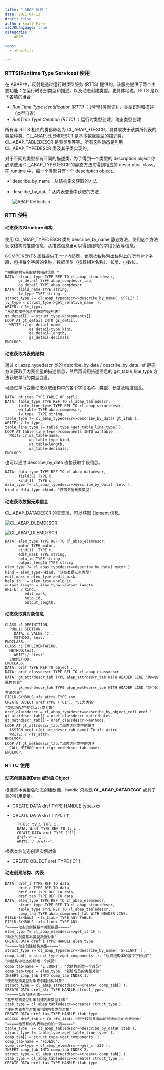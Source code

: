 ```yaml
---
title: " ABAP 反射 "
date: 2021-04-13
draft: false
author: Small Fire
isCJKLanguage: true
categories: 
  - ABAP

tags: 
  - abaputils

---
```


### RTTS(Runtime Type Services) 使用

在 ABAP 中，反射是通过运行时类型服务 (RTTS) 提供的。该服务提供了两个主要功能：在运行时识别类型和描述，以及动态创建类型。更具体地说，RTTS 是以下各项的组合：

- *Run Time Type Identification (RTTI)* ：运行时类型识别，类型识别和描述（类型自省）
- *RunTime Type Creation (RTTC)* ：运行时类型创建，动态类型创建

所有与 RTTS 相关的类都命名为 CL_ABAP_*DESCR，具体取决于该类所代表的类型种类。CL_ABAP_ELEMDESCR 是基本数据类型的描述类，CL_ABAP_TABLEDESCR 是表类型等等。所有这些动态是利用 CL_ABAP_TYPEDESCR 类及其子类实现的。

对于不同的类型都有不同的描述类，为了得到一个类型的 description object 你必须使用 CL_ABAP_TYPEDESCR 的静态方法来得到相应的 description class。在 runtime 中，每一个类型只有一个 description object。

- describe_by_name：从结构定义获取的方法

- describe_by_data：从内表变量中获取的方法

  ![ABAP Reflection](/images/ABAP/ABAP_Reflection.png)

### RTTI 使用

#### 动态获取 Structure 结构

使用 CL_ABAP_TYPEDESCR 类的 describe_by_name 静态方法，使用这个方法获取结构的描述信息，从描述信息里可以得到结构的字段列表等信息。

COMPONENTS 属性提供了一个内部表，该表按名称列出结构上的所有单个字段，包括每个字段的名称、数据类型（按其相对名称）、长度、小数位。

```ABAP
"根据结构名获取结构描述信息 "
DATA: struct_type TYPE REF TO cl_abap_structdescr,
      gt_detail TYPE abap_compdescr_tab,
      gs_detail TYPE abap_compdescr.
DATA: field_name TYPE string,
      lv_type TYPE string.
struct_type ?= cl_abap_typedescr=>describe_by_name( 'SPFLI' ).
lv_type = struct_type->get_relative_name( ).
WRITE: / lv_type.
"从结构描述信息中获取字段列表"
gt_detail[] = struct_type->components[].
LOOP AT gt_detail INTO gs_detail.
  WRITE :/ gs_detail-name,  
           gs_detail-type_kind,  
           gs_detail-length,  
           gs_detail-decimals. 
ENDLOOP.
```

#### 动态获取内表的结构

通过 cl_abap_typedescr 类的 describe_by_data / describe_by_data_ref 静态方法获取了内表变量的描述信息，然后再调用描述信息的 get_table_line_type 方法获取单行的类型变量。

可通过单行变量动态获取结构中的各个字段名称、类型、长度及精度信息。

```ABAP
DATA: gt_itab TYPE TABLE OF spfli.  
DATA: table_type TYPE REF TO cl_abap_tabledescr,  
      table_line_type TYPE REF TO cl_abap_structdescr,  
      wa_table TYPE abap_compdescr,
      lv_type  TYPE string.  
table_type ?= cl_abap_typedescr=>describe_by_data( gt_itab ).
WRITE: / lv_type.
table_line_type ?= table_type->get_table_line_type( ).  
LOOP AT table_line_type->components INTO wa_table .  
  WRITE :/ wa_table-name,  
           wa_table-type_kind,  
           wa_table-length,  
           wa_table-decimals.  
ENDLOOP.  
```

也可以通过 describe_by_data 直接获取字段信息。

```ABAP
DATA: data_type TYPE REF TO cl_abap_datadescr,
      field(5) TYPE c,
      kind(1)  TYPE c.
data_type ?= cl_abap_typedescr=>describe_by_data( field ).
kind = data_type->kind. "获取数据元素类型"
```

#### 动态获取数据元素信息

CL_ABAP_DATADESCR 的实现类，可以获取 Element 信息。

![CL_ABAP_DLEMDESCR](/images/ABAP/ABAP_Reflection1.png)

![CL_ABAP_DLEMDESCR](/images/ABAP/ABAP_Reflection2.png)

```ABAP
DATA: elem_type TYPE REF TO cl_abap_elemdescr.
      matnr TYPE matnr,
      kind(1)  TYPE c,
      edit_mask TYPE string,
      help_id TYPE string,
      output_length TYPE string.
elem_type ?= cl_abap_typedescr=>describe_by_data( matnr ).
kind = elem_type->kind. "获取数据元素类型"
edit_mask = elem_type->edit_mask.
help_id   = elem_type->help_id.
output_length = elem_type->output_length.
WRITE: / kind,
         edit_mask,
         help_id,
         output_length.
```

#### 动态获取类对象信息

```ABAP
CLASS c1 DEFINITION.
  PUBLIC SECTION.
    DATA: c VALUE 'C'.
    METHODS: test.
ENDCLASS.
CLASS c1 IMPLEMENTATION.
  METHOD:test.
    WRITE:/ 'test'.
  ENDMETHOD.
ENDCLASS.
DATA: oref TYPE REF TO object .
DATA: oref_classdescr TYPE REF TO cl_abap_classdescr
DATA: gt_attrdescr_tab TYPE abap_attrdescr_tab WITH HEADER LINE,"类中的属性列表"
      gt_methdescr_tab TYPE abap_methdescr_tab WITH HEADER LINE."类中的方法列表"
FIELD-SYMBOLS <fs_attr> TYPE any.
CREATE OBJECT oref TYPE ('C1'). "C1为类名"
"类似JAVA中的Class类对象"
oref_classdescr = cl_abap_typedescr=>describe_by_object_ref( oref ).
gt_attrdescr_tab[] = oref_classdescr->attributes.
gt_methdescr_tab[] = oref_classdescr->methods.
LOOP AT gt_attrdescr_tab."动态访问类中的属性
  ASSIGN oref->(gt_attrdescr_tab-name) TO <fs_attr>.
  WRITE: / <fs_attr>.
ENDLOOP.
LOOP AT gt_methdescr_tab."动态访问类中的方法
  CALL METHOD oref->(gt_methdescr_tab-name).
ENDLOOP.
```

### RTTC 使用

#### 动态创建数据Data 或对象 Object

根据基本类型名动态创建数据，handle 只能是 **CL_ABAP_DATADESCR** 或其子类的引用变量。

- CREATE DATA dref TYPE HANDLE type_xxx.

- CREATE DATA dref TYPE ('I').

  ```ABAP
    TYPES: ty_i TYPE i.
    DATA: dref TYPE REF TO ty_i .
    CREATE DATA dref TYPE ('I'). 
    dref->* = 1.
    WRITE: / dref->*.
  ```

根据类名动态创建实例对象

- CREATE OBJECT oref TYPE ('C1').

#### 动态创建结构、内表

```ABAP
DATA: dref_i TYPE REF TO data,
      dref_c TYPE REF TO data,
      dref_str TYPE REF TO data,
      dref_tab TYPE REF TO data.
DATA: elem_type TYPE REF TO cl_abap_elemdescr,
      struct_type TYPE REF TO cl_abap_structdescr,
      table_type TYPE REF TO cl_abap_tabledescr,
      comp_tab TYPE abap_component_tab WITH HEADER LINE.
FIELD-SYMBOLS :<fs_itab> TYPE ANY TABLE.
FIELD-SYMBOLS :<fs_line> TYPE ANY.
"=====动态的创建基本类型数据====="
elem_type ?= cl_abap_elemdescr=>get_i( 10 ).
"动态的创建基本类型数据对象"
CREATE DATA dref_i TYPE HANDLE elem_type.
"=====动态创建结构类型====="
struct_type ?= cl_abap_typedescr=>describe_by_name( 'SFLIGHT' ).
comp_tab[] = struct_type->get_components( ). "组成结构体的各个字段组件"
"向结构中动态的新增一个成员"
comp_tab-name = 'L_COUNT'. "为结构新增一个成员"
comp_tab-type = elem_type. "新增成员的类型对象"
INSERT comp_tab INTO comp_tab INDEX 1.
"使用结构类型对象来创建结构对象"
struct_type = cl_abap_structdescr=>create( comp_tab[] ).
CREATE DATA dref_str TYPE HANDLE struct_type.
"=====动态创建内表====="
"基于结构类型对象创建内表类型对象"
itab_type = cl_abap_tabledescr=>create( struct_type ).
"使用内表类型对象来创建内表类型对象"
CREATE DATA dref_tab TYPE HANDLE itab_type.
ASSIGN dref_tab->* TO <fs_itab>."将字段符号指向新创建出来的内表对象"
"=====给现有的内表动态的加一列====="
table_type  ?= cl_abap_tabledescr=>describe_by_data( itab ).
struct_type ?= table_type->get_table_line_type( ).
comp_tab[] = struct_type->get_components( ).
comp_tab-name = 'FIDESC'.
comp_tab-type = cl_abap_elemdescr=>get_c( 120 ).
INSERT comp_tab INTO comp_tab INDEX 2.
struct_type = cl_abap_structdescr=>create( comp_tab[] ).
itab_type = cl_abap_tabledescr=>create( struct_type ).
CREATE DATA dref_tab TYPE HANDLE itab_type.
```


